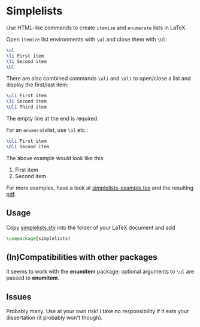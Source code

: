 # Simplelists

Use HTML-like commands to create `itemize` and `enumerate` lists in LaTeX.

Open `itemize` list environments with `\ul` and close them with `\Ul`:
```latex
\ul 
\li First item
\li Second item
\Ul
```

There are also combined commands `\uli` and `\Uli` to open/close a list and display the first/last item:
```latex
\uli First item
\li Second item
\Uli Third item

```
The empty line at the end is required.

For an `enumerate`list, use `\ol` etc.:
```latex
\oli First item
\Oli Second item

```
The above example would look like this:
1. First item
2. Second item

For more examples, have a look at [simplelists-example.tex](simplelists-example.tex) and the resulting [pdf](simplelists-example.pdf). 

## Usage
Copy [simplelists.sty](simplelists.sty) into the folder of your LaTeX document and add
```latex
\usepackage{simplelists)
```

## (In)Compatibilities with other packages
It seems to work with the **enumitem** package: optional arguments to `\ul` are passed to **enumitem**.

## Issues
Probably many. Use at your own risk! I take no responsibility if it eats your dissertation (it probably won't though).



